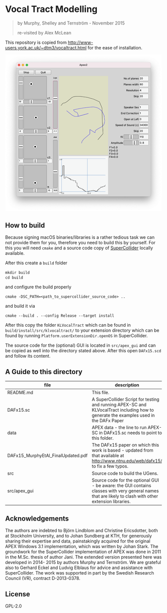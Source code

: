 # Vocal Tract Modelling

> by Murphy, Shelley and Ternström - November 2015
>
> re-visited by Alex McLean

This repository is copied from <http://www-users.york.ac.uk/~dtm3/vocaltract.html> for the ease of installation.

![Screenshot of GUI](screenshot.png)

## How to build

Because signing macOS binaries/libraries is a rather tedious task we can not provide them for you, therefore you need to build this by yourself.
For this you will need `cmake` and a source code copy of [SuperCollider](github.com/supercollider/supercollider) locally available.

After this create a `build` folder

```shell
mkdir build
cd build
```

and configure the build properly

```shell
cmake -DSC_PATH=<path_to_supercollider_source_code> ..
```

and build it via

```shell
cmake --build . --config Release --target install
```

After this copy the folder `KLVocalTract` which can be found in `build/install/src/klvocaltract/` to your extension directory which can be found by running `Platform.userExtensionDir.openOS` in SuperCollider.

The source code for the (optional) GUI is located in `src/apex_gui` and can be copied as well into the directory stated above. After this open `DAFx15.scd` and follow its content.

## A Guide to this directory

file | description
--- | ---
README.md | This file.
DAFx15.sc | A SuperCollider Script for testing and running APEX-SC and KLVocalTract including how to generate the examples used in the DAFx Paper
data | APEX data - the line to run APEX-SC in DAFx15.sc needs to point to this folder.
DAFx15_MurphyEtAl_FinalUpdated.pdf | The DAFx15 paper on which this work is based - updated from that available at http://www.ntnu.edu/web/dafx15/ to fix a few typos.
src | Source code to build the UGens.
src/apex_gui | Source code for the optional GUI - be aware: the GUI contains classes with very general names that are likely to clash with other extension libraries.

## Acknowledgements

The authors are indebted to Björn Lindblom and Christine Ericsdotter, both at Stockholm University, and to Johan Sundberg at KTH, for generously sharing their expertise and data, painstakingly acquired for the original APEX Windows 3.1 implementation, which was written by Johan Stark. The groundwork for the SuperCollider implementation of APEX was done in 2011 in the M.Sc. thesis of author Jani. The extended version presented here was developed in 2014- 2015 by authors Murphy and Ternström. We are grateful also to Gerhard Eckel and Ludvig Elblaus for advice and assistance with SuperCollider. The work was supported in part by the Swedish Research Council (VR), contract D-2013-0378.

## License

GPL-2.0
